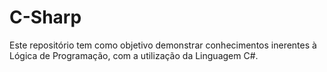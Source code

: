 # C-Sharp
 Este repositório tem como objetivo demonstrar conhecimentos inerentes à Lógica de Programação, com a utilização da Linguagem C#.
